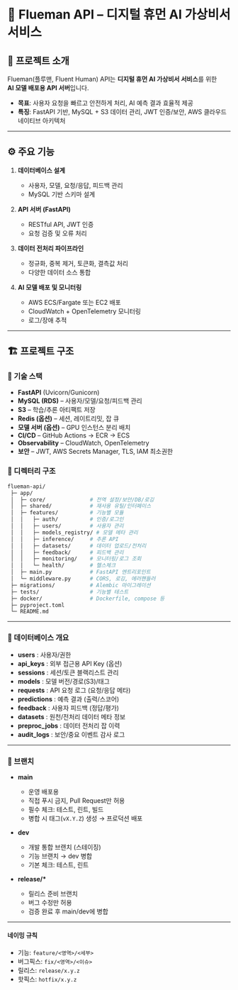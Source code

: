 # 🤖 Flueman API – 디지털 휴먼 AI 가상비서 서비스

## 📌 프로젝트 소개

Flueman(플루맨, Fluent Human) API는 **디지털 휴먼 AI 가상비서 서비스**를 위한  
**AI 모델 배포용 API 서버**입니다.

- **목표**: 사용자 요청을 빠르고 안전하게 처리, AI 예측 결과 효율적 제공
- **특징**: FastAPI 기반, MySQL + S3 데이터 관리, JWT 인증/보안, AWS 클라우드 네이티브 아키텍처

---

## ⚙️ 주요 기능

1. **데이터베이스 설계**

   - 사용자, 모델, 요청/응답, 피드백 관리
   - MySQL 기반 스키마 설계

2. **API 서버 (FastAPI)**

   - RESTful API, JWT 인증
   - 요청 검증 및 오류 처리

3. **데이터 전처리 파이프라인**

   - 정규화, 중복 제거, 토큰화, 결측값 처리
   - 다양한 데이터 소스 통합

4. **AI 모델 배포 및 모니터링**
   - AWS ECS/Fargate 또는 EC2 배포
   - CloudWatch + OpenTelemetry 모니터링
   - 로그/장애 추적

---

## 🏗 프로젝트 구조

### 🔑 기술 스택

- **FastAPI** (Uvicorn/Gunicorn)
- **MySQL (RDS)** – 사용자/모델/요청/피드백 관리
- **S3** – 학습/추론 아티팩트 저장
- **Redis (옵션)** – 세션, 레이트리밋, 잡 큐
- **모델 서버 (옵션)** – GPU 인스턴스 분리 배치
- **CI/CD** – GitHub Actions → ECR → ECS
- **Observability** – CloudWatch, OpenTelemetry
- **보안** – JWT, AWS Secrets Manager, TLS, IAM 최소권한

### 📂 디렉터리 구조

```bash
flueman-api/
 ├─ app/
 │  ├─ core/              # 전역 설정/보안/DB/로깅
 │  ├─ shared/            # 재사용 유틸/인터페이스
 │  ├─ features/          # 기능별 모듈
 │  │   ├─ auth/          # 인증/로그인
 │  │   ├─ users/         # 사용자 관리
 │  │   ├─ models_registry/ # 모델 메타 관리
 │  │   ├─ inference/     # 추론 API
 │  │   ├─ datasets/      # 데이터 업로드/전처리
 │  │   ├─ feedback/      # 피드백 관리
 │  │   ├─ monitoring/    # 모니터링/로그 조회
 │  │   └─ health/        # 헬스체크
 │  ├─ main.py            # FastAPI 엔트리포인트
 │  └─ middleware.py      # CORS, 로깅, 에러핸들러
 ├─ migrations/           # Alembic 마이그레이션
 ├─ tests/                # 기능별 테스트
 ├─ docker/               # Dockerfile, compose 등
 ├─ pyproject.toml
 └─ README.md
```

---

### 📂 데이터베이스 개요

- **users** : 사용자/권한
- **api_keys** : 외부 접근용 API Key (옵션)
- **sessions** : 세션/토큰 블랙리스트 관리
- **models** : 모델 버전/경로(S3)/태그
- **requests** : API 요청 로그 (요청/응답 메타)
- **predictions** : 예측 결과 (출력/스코어)
- **feedback** : 사용자 피드백 (정답/평가)
- **datasets** : 원천/전처리 데이터 메타 정보
- **preproc_jobs** : 데이터 전처리 잡 이력
- **audit_logs** : 보안/중요 이벤트 감사 로그

---

### 🌿 브랜치

- **main**

  - 운영 배포용
  - 직접 푸시 금지, Pull Request만 허용
  - 필수 체크: 테스트, 린트, 빌드
  - 병합 시 태그(`vX.Y.Z`) 생성 → 프로덕션 배포

- **dev**

  - 개발 통합 브랜치 (스테이징)
  - 기능 브랜치 → dev 병합
  - 기본 체크: 테스트, 린트

- **release/\***
  - 릴리스 준비 브랜치
  - 버그 수정만 허용
  - 검증 완료 후 main/dev에 병합

---

#### 네이밍 규칙

- 기능: `feature/<영역>/<세부>`
- 버그픽스: `fix/<영역>/<이슈>`
- 릴리스: `release/x.y.z`
- 핫픽스: `hotfix/x.y.z`
